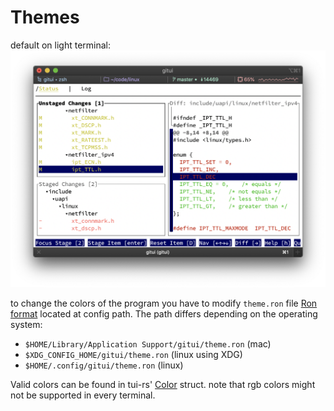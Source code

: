 # Themes

default on light terminal:
![](assets/light-theme.png)

to change the colors of the program you have to modify `theme.ron` file
[Ron format](https://github.com/ron-rs/ron) located at config path. The path differs depending on the operating system:

* `$HOME/Library/Application Support/gitui/theme.ron` (mac)
* `$XDG_CONFIG_HOME/gitui/theme.ron` (linux using XDG)
* `$HOME/.config/gitui/theme.ron` (linux)

Valid colors can be found in tui-rs' [Color](https://docs.rs/tui/0.12.0/tui/style/enum.Color.html) struct. note that rgb colors might not be supported in every terminal.
